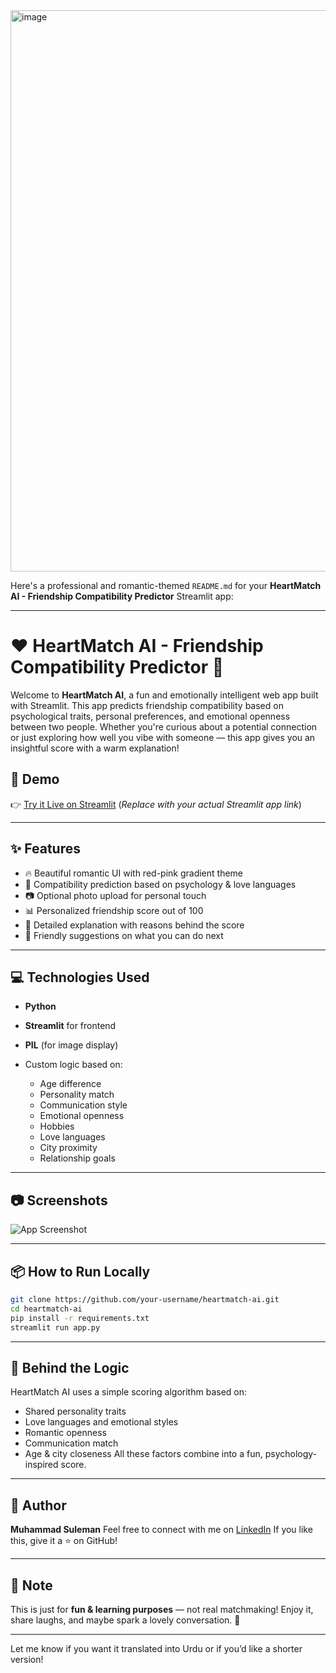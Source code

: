 <img width="1548" height="898" alt="image" src="https://github.com/user-attachments/assets/b6c55899-7c94-4ae8-8519-6908f26d71a0" />

Here's a professional and romantic-themed `README.md` for your **HeartMatch AI - Friendship Compatibility Predictor** Streamlit app:

---

# ❤️ HeartMatch AI - Friendship Compatibility Predictor 💞

Welcome to **HeartMatch AI**, a fun and emotionally intelligent web app built with Streamlit. This app predicts friendship compatibility based on psychological traits, personal preferences, and emotional openness between two people. Whether you're curious about a potential connection or just exploring how well you vibe with someone — this app gives you an insightful score with a warm explanation!

## 🌟 Demo

👉 [Try it Live on Streamlit](https://your-app-link-here)
(*Replace with your actual Streamlit app link*)

---

## ✨ Features

* 🔥 Beautiful romantic UI with red-pink gradient theme
* 💑 Compatibility prediction based on psychology & love languages
* 📷 Optional photo upload for personal touch
* 📊 Personalized friendship score out of 100
* 📝 Detailed explanation with reasons behind the score
* 🌈 Friendly suggestions on what you can do next

---

## 💻 Technologies Used

* **Python**
* **Streamlit** for frontend
* **PIL** (for image display)
* Custom logic based on:

  * Age difference
  * Personality match
  * Communication style
  * Emotional openness
  * Hobbies
  * Love languages
  * City proximity
  * Relationship goals

---

## 📷 Screenshots

![App Screenshot](link-to-screenshot-if-you-want)

---

## 📦 How to Run Locally

```bash
git clone https://github.com/your-username/heartmatch-ai.git
cd heartmatch-ai
pip install -r requirements.txt
streamlit run app.py
```

---

## 🧠 Behind the Logic

HeartMatch AI uses a simple scoring algorithm based on:

* Shared personality traits
* Love languages and emotional styles
* Romantic openness
* Communication match
* Age & city closeness
  All these factors combine into a fun, psychology-inspired score.

---

## 🤝 Author

**Muhammad Suleman**
Feel free to connect with me on [LinkedIn](https://www.linkedin.com/in/your-profile)
If you like this, give it a ⭐ on GitHub!

---

## 🧡 Note

This is just for **fun & learning purposes** — not real matchmaking! Enjoy it, share laughs, and maybe spark a lovely conversation. 💌

---

Let me know if you want it translated into Urdu or if you’d like a shorter version!
